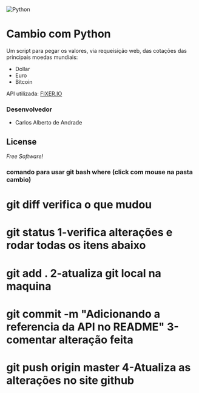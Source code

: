![Python](https://www.python.org/static/img/python-logo@2x.png)

# Cambio com Python
Um script para pegar os valores, via requeisição web, das cotações das principais moedas mundiais:
  - Dollar
  - Euro
  - Bitcoin

API utilizada: [FIXER.IO](https://fixer.io/)


### Desenvolvedor

- Carlos Alberto de Andrade

License
----
*Free Software!*

### comando para usar git bash where  (click com mouse na pasta cambio)
# git diff    													verifica o que mudou
# git status                                                    1-verifica alterações e rodar todas os itens abaixo  
# git add .   													2-atualiza git local na maquina
# git commit -m "Adicionando a referencia da API no README"     3-comentar alteração feita
# git push origin master                                      	4-Atualiza as alterações no site github